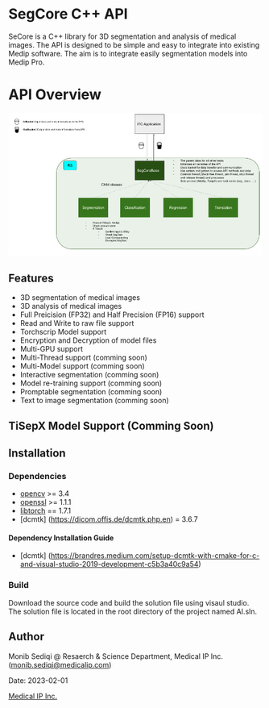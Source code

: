 # SegCore C++ API
SeCore is a C++ library for 3D segmentation and analysis of medical images. The API is designed to be simple and easy to integrate into existing Medip software. The aim is to integrate easily segmentation models into Medip Pro. 

# API Overview
![Screenshot](SegCore_API.png)

## Features
* 3D segmentation of medical images
* 3D analysis of medical images
* Full Preicision (FP32) and Half Precision (FP16) support
* Read and Write to raw file support
* Torchscrip Model support
* Encryption and Decryption of model files
* Multi-GPU support
* Multi-Thread support (comming soon)
* Multi-Model support (comming soon)
* Interactive segmentation (comming soon)
* Model re-training support (comming soon)
* Promptable segmentation (comming soon)
* Text to image segmentation (comming soon)

## TiSepX Model Support (Comming Soon)

## Installation
### Dependencies
* [opencv](https://opencv.org/) >= 3.4
* [openssl](https://www.openssl.org/) >= 1.1.1
* [libtorch](https://pytorch.org/) == 1.7.1
* [dcmtk] (https://dicom.offis.de/dcmtk.php.en) = 3.6.7 

#### Dependency Installation Guide 
* [dcmtk] (https://brandres.medium.com/setup-dcmtk-with-cmake-for-c-and-visual-studio-2019-development-c5b3a40c9a54)


### Build
Download the source code and build the solution file using visaul studio. The solution file is located in the root directory of the project named AI.sln. 

## Author
 
Monib Sediqi @ Resaerch & Science Department, Medical IP Inc. (monib.sediqi@medicalip.com)

Date: 2023-02-01

[Medical IP Inc.](https://www.medicalip.com/)
